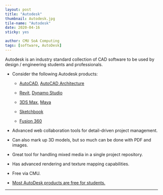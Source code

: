 ```yaml
---
layout: post
title: "Autodesk"
thumbnail: Autodesk.jpg
tile-name: "Autodesk"
date: 2020-04-16
sticky: yes

author: CMU SoA Computing
tags: [software, AutoDesk]
---
```


Autodesk is an industry standard collection of CAD software to be used by design / engineering students and professionals.

- Consider the following Autodesk products:

  - [AutoCAD](https://www.autodesk.com/education/free-software/autocad), [AutoCAD Architecture](https://www.autodesk.com/education/free-software/autocad-architecture)

  - [Revit](https://www.autodesk.com/education/free-software/revit), [Dynamo Studio](https://www.autodesk.com/education/free-software/dynamo-studio)

  - [3DS Max](https://www.autodesk.com/education/free-software/3ds-max), [Maya](https://www.autodesk.com/education/free-software/maya)

  - [Sketchbook](https://www.autodesk.com/education/free-software/sketchbook-students) 

  - [Fusion 360](https://www.autodesk.com/products/fusion-360/students-teachers-educators)

- Advanced web collaboration tools for detail-driven project management.

- Can also mark up 3D models, but so much can be done with PDF and images.

- Great tool for handling mixed media in a single project repository.

- Has advanced rendering and texture mapping capabilities.

- Free via CMU.

- [Most AutoDesk products are free for students.](https://www.autodesk.com/education/free-software/featured)


---